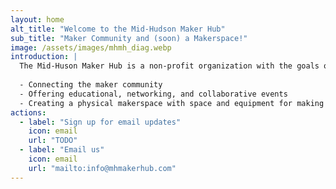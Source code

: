 ```yaml
---
layout: home
alt_title: "Welcome to the Mid-Hudson Maker Hub"
sub_title: "Maker Community and (soon) a Makerspace!"
image: /assets/images/mhmh_diag.webp
introduction: |
  The Mid-Huson Maker Hub is a non-profit organization with the goals of:
  
  - Connecting the maker community
  - Offering educational, networking, and collaborative events
  - Creating a physical makerspace with space and equipment for making
actions:
  - label: "Sign up for email updates"
    icon: email
    url: "TODO"
  - label: "Email us"
    icon: email
    url: "mailto:info@mhmakerhub.com"
---
```

